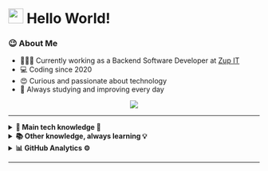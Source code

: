<h1><img src="https://emojis.slackmojis.com/emojis/images/1531849430/4246/blob-sunglasses.gif?1531849430" width="30"/> Hello World! </h1>

### 😉 About Me

- 👨🏾‍💻 Currently working as a Backend Software Developer at [Zup IT](https://www.zup.com.br/) 
- 💻 Coding since 2020 
- 😍 Curious and passionate about technology 
- 🚀 Always studying and improving every day 
 

<p align="center">
  <a href="https://www.linkedin.com/in/idnilsonmoraisjr/"><img src="https://img.shields.io/badge/linkedin-%230077B5.svg?&style=for-the-badge&logo=linkedin&logoColor=white" />
  </a>
</p>

<hr/>

<details>
  <summary><b>🔧 Main tech knowledge 🔨</b></summary>
  <br/>

![Java](https://img.shields.io/badge/JAVA-007396.svg?&style=flat&logo=java&logoColor=white)
![Spring](https://img.shields.io/badge/SPRING-6DB33F.svg?&style=flat&logo=spring&logoColor=white)
![Hibernate](https://img.shields.io/badge/HIBERNATE-121011.svg?&style=flat&logo=red-hat&logoColor=white)
![Git](https://img.shields.io/badge/GIT-%23F05033.svg?&style=flat&logo=git&logoColor=white)
![GitHub](https://img.shields.io/badge/GITHUB-%23121011.svg?&style=flat&logo=github&logoColor=white)
![Docker](https://img.shields.io/badge/DOCKER-2496ED.svg?&style=flat&logo=docker&logoColor=white)
![MySQL](https://img.shields.io/badge/-MySQL-blue?&logo=mysql&logoColor=white)
![Maven](https://img.shields.io/badge/MAVEN-C71A36.svg?&style=flat&logo=apache-maven)
![REST API](https://img.shields.io/badge/REST-02569B.svg?&style=flat&logo=rest&logoColor=white)
</details>


<details>
  <summary><b> 📚 Other knowledge, always learning 💡</b></summary>
  <br/>

![Kotlin](https://img.shields.io/badge/KOTLIN-0095D5.svg?&style=flat&logo=kotlin&logoColor=white)
![Kafka](https://img.shields.io/badge/APACHE%20KAFKA-231F20.svg?&style=flat&logo=apache-kafka&logoColor=white)
![Python](https://img.shields.io/badge/PYTHON-3776AB.svg?&style=flat&logo=python&logoColor=white)
![HTML5](https://img.shields.io/badge/HTML5-E34F26.svg?&style=flat&logo=html5&logoColor=white)
![CSS3](https://img.shields.io/badge/CSS3-%231572B6.svg?&style=flat&logo=css3&logoColor=white)
![JavaScript](https://img.shields.io/badge/JAVASCRIPT-323330.svg?&style=flat&logo=javascript&logoColor=%23F7DF1E)
</details>

<details>
  <summary><b>📊 GitHub  Analytics ⚙</b></summary>
  <br/>
    <p align="center">
        <img height="137px" src="https://github-readme-stats.vercel.app/api/?username=idnilsonmoraisjr&count_private=true&show_icons=true&hide_border=true" />
    </p>
    <p align="center">
        <img height="137px" src="https://github-readme-streak-stats.herokuapp.com/?user=idnilsonmoraisjr&hide_border=true&count_private=true&show_icons=true&hide_border=true" />
    </p>
</details>

<hr/>
<br/>
